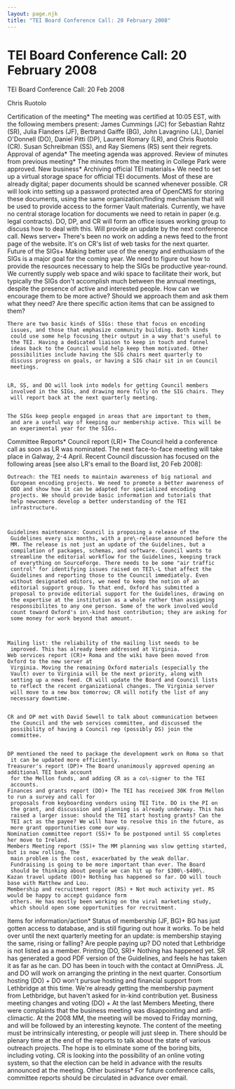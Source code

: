 ```yaml
---
layout: page.njk
title: "TEI Board Conference Call: 20 February 2008"
---
```

# TEI Board Conference Call: 20 February 2008







TEI Board Conference Call: 20 Feb 2008

Chris Ruotolo


Certification of the meeting* The meeting was certified at 10:05 EST, with the following members present:
 James Cummings (JC) for Sebastian Rahtz (SR), Julia Flanders (JF), Bertrand
 Gaiffe (BG), John Lavagnino (JL), Daniel O'Donnell (DO), Daniel Pitti (DP),
 Laurent Romary (LR), and Chris Ruotolo (CR). Susan
 Schreibman (SS), and Ray Siemens (RS) sent their regrets.
Approval of agenda* The meeting agenda was approved.
Review of minutes from previous meeting* The minutes from the meeting in College Park were approved.
New business* Archiving official TEI materials+ We need to set up a virtual storage space for official TEI documents.
	 Most of these are already digital; paper documents should be scanned
	 whenever possible. CR will look into setting up a password protected
	 area of OpenCMS for storing these documents, using the same
	 organization/finding mechanism that will be used to provide access
	 to the former Vault materials. Currently, we have no central storage
	 location for documents we need to retain in paper (e.g. legal
	 contracts). DO, DP, and CR will form an office issues working group
	 to discuss how to deal with this. Will provide an update by the next
	 conference call.
	News server+ There's been no work on adding a news feed to the front page of the
	 website. It's on CR's list of web tasks for the next quarter.
	Future of the SIGs+ Making better use of the energy and enthusiasm of the SIGs is a major
	 goal for the coming year. We need to figure out how to provide the
	 resources necessary to help the SIGs be productive year\-round. We
	 currently supply web space and wiki space to facilitate their work,
	 but typically the SIGs don't accomplish much between the annual
	 meetings, despite the presence of active and interested people. How
	 can we encourage them to be more active? Should we approach them and
	 ask them what they need? Are there specific action items that can be
	 assigned to them? 
	
	
	There are two basic kinds of SIGs: those that focus on encoding
	 issues, and those that emphasize community building. Both kinds
	 could use some help focusing their output in a way that's useful to
	 the TEI. Having a dedicated liaison to keep in touch and funnel
	 ideas back to the Council would help keep them motivated. Other
	 possibilities include having the SIG chairs meet quarterly to
	 discuss progress on goals, or having a SIG chair sit in on Council
	 meetings.
	
	
	LR, SS, and DO will look into models for getting Council members
	 involved in the SIGs, and drawing more fully on the SIG chairs. They
	 will report back at the next quarterly meeting.
	
	
	The SIGs keep people engaged in areas that are important to them,
	 and are a useful way of keeping our membership active. This will be
	 an experimental year for the SIGs.
Committee Reports* Council report (LR)+ The Council held a conference call as soon as LR was nominated. The
	 next face\-to\-face meeting will take place in Galway, 2\-4 April.
	 Recent Council discussion has focused on the following areas \[see
	 also LR's email to the Board list, 20 Feb 2008]:
	
	
	
	Outreach: the TEI needs to maintain awareness of big national and
	 European encoding projects. We need to promote a better awareness of
	 ODD and show how it can be adapted for specialized encoding
	 projects. We should provide basic information and tutorials that
	 help newcomers develop a better understanding of the TEI
	 infrastructure. 
	
	
	
	Guidelines maintenance: Council is proposing a release of the
	 Guidelines every six months, with a pre\-release announced before the
	 MM. The release is not just an update of the Guidelines, but a
	 compilation of packages, schemas, and software. Council wants to
	 streamline the editorial workflow for the Guidelines, keeping track
	 of everything on SourceForge. There needs to be some "air traffic
	 control" for identifying issues raised on TEI\-L that affect the
	 Guidelines and reporting those to the Council immediately. Even
	 without designated editors, we need to keep the notion of an
	 editorial support group. To that end, Oxford has submitted a
	 proposal to provide editorial support for the Guidelines, drawing on
	 the expertise at the institution as a whole rather than assigning
	 responsibilites to any one person. Some of the work involved would
	 count toward Oxford's in\-kind host contribution; they are asking for
	 some money for work beyond that amount.
	
	
	
	Mailing list: the reliability of the mailing list needs to be
	 improved. This has already been addressed at Virginia.
	Web services report (CR)+ Roma and the wiki have been moved from Oxford to the new server at
	 Virginia. Moving the remaining Oxford materials (especially the
	 Vault) over to Virginia will be the next priority, along with
	 setting up a news feed. CR will update the Board and Council lists
	 to reflect the recent organizational changes. The Virginia server
	 will move to a new box tomorrow; CR will notify the list of any
	 necessary downtime.
	
	
	CR and DP met with David Sewell to talk about communication between
	 the Council and the web services committee, and discussed the
	 possibility of having a Council rep (possibly DS) join the
	 committee.
	
	
	DP mentioned the need to package the development work on Roma so that
	 it can be updated more efficiently.
	Treasurer's report (DP)+ The Board unanimously approved opening an additional TEI bank account
	 for the Mellon funds, and adding CR as a co\-signer to the TEI
	 accounts.
	Finances and grants report (DO)+ The TEI has received 30K from Mellon to run a survey and call for
	 proposals from keyboarding vendors using TEI Tite. DO is the PI on
	 the grant, and discussion and planning is already underway. This has
	 raised a larger issue: should the TEI start hosting grants? Can the
	 TEI act as the payee? We will have to resolve this in the future, as
	 more grant opportunities come our way.
	Nomination committee report (SS)+ To be postponed until SS completes her move to Ireland.
	Members Meeting report (SS)+ The MM planning was slow getting started, but is now rolling. The
	 main problem is the cost, exacerbated by the weak dollar.
	 Fundraising is going to be more important than ever. The Board
	 should be thinking about people we can hit up for $300\-$400\.
	Kazan travel update (DO)+ Nothing has happened so far. DO will touch base with Matthew and Lou.
	Membership and recruitment report (RS) + Not much activity yet. RS would be happy to accept guidance form
	 others. He has mostly been working on the viral marketing study,
	 which should open some opportunities for recruitment.
Items for information/action* Status of membership (JF, BG)+ BG has just gotten access to database, and is still figuring out how
	 it works. To be held over until the next quarterly meeting for an
	 update: is membership staying the same, rising or falling? Are
	 people paying up? DO noted that Lethbridge is not listed as a
	 member.
	Printing (DO, SR)+ Nothing has happened yet. SR has generated a good PDF version of the
	 Guidelines, and feels he has taken it as far as he can. DO has been
	 in touch with the contact at OmniPress. JL and DO will work on
	 arranging the printing in the next quarter.
	Consortium hosting (DO) + DO won't pursue hosting and financial support from Lethbridge at this
	 time. We're already getting the membership payment from Lethbridge,
	 but haven't asked for in\-kind contribution yet.
	Business meeting changes and voting (DO) + At the last Members Meeting, there were complaints that the business
	 meeting was disappointing and anti\-climactic. At the 2008 MM, the
	 meeting will be moved to Friday morning, and will be followed by an
	 interesting keynote. The content of the meeting must be
	 intrinsically interesting, or people will just sleep in. There
	 should be plenary time at the end of the reports to talk about the
	 state of various outreach projects. The hope is to eliminate some of
	 the boring bits, including voting. CR is looking into the
	 possibility of an online voting system, so that the election can be
	 held in advance with the results announced at the meeting.
Other business* For future conference calls, committee reports should be circulated in
 advance over email.




